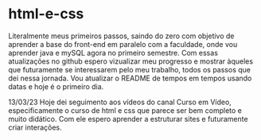 # html-e-css
Literalmente meus primeiros passos, saindo do zero com objetivo de aprender a base do front-end em paralelo com a faculdade, onde vou aprender java e mySQL 
agora no primeiro semestre. Com essas atualizações no github espero vizualizar meu progresso e mostrar àqueles que futuramente se interessarem pelo meu trabalho, 
todos os passos que dei nessa jornada.
Vou atualizar o README de tempos em tempos usando datas e hoje é o primeiro dia.

13/03/23
Hoje dei seguimento aos vídeos do canal Curso em Vídeo, especificamente o curso de html e css que parece ser bem completo e muito didático. Com ele espero aprender a 
estruturar sites e futuramente criar interações. 
